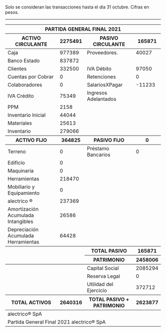 

<br> <br> <br> <br> <br> <br> 
Solo se consideran las transacciones hasta el día 31	octubre.
Cifras en pesos.
<table>
<thead> <th colspan='6'> PARTIDA GENERAL FINAL 2021 </th> </thead> 
<thead> <th>  ACTIVO CIRCULANTE </th> <th> 2275491</th>
<th > PASIVO CIRCULANTE </th> <th>165871</th> </thead>
<tbody>
<tr> <td> Caja </td> <td>977389</td> <td> Proveedores. </td> <td> 40027</td> </tr>
<tr> <td> Banco Estado </td> <td>837872</td></tr>
<tr> <td> Clientes </td> <td>332500</td> <td>  IVA Débito </td> <td>97050</td> </tr>
<tr> <td> Cuentas por Cobrar </td> <td>0</td>
<td> Retenciones </td> <td> 0</td> </tr> 
<tr> <td> Colaboradores </td> <td> 0</td> 
<td> SalariosXPagar </td> <td> -11233</td></tr> 
<tr> <td> IVA Crédito </td><td>75349</td> 
<td> Ingresos Adelantados </td> </tr>
<tr> <td> PPM </td> <td>2158</td></tr> 
<tr> <td> Inventario Inicial </td> <td>44044</td> </tr>
<tr> <td> Materiales </td> <td>25613</td> </tr>
<tr> <td> Inventario </td>
<td>279066</td> 
</tr>
<thead> <th> ACTIVO FIJO </th> <th>364825</th> 
<th> PASIVO FIJO </th> <th>0</th>  </thead> 
<tr> <td> Terreno </td> <td>0</td> 
<td> Préstamo Bancarios </td> <td>0</td> </tr>
<tr><td> Edificio </td> <td>0</td> </tr>
<tr><td> Maquinaria </td> <td>0</td> <td colspan='2'> </td> </tr>
<tr><td> Herramientas </td> <td>218470</td> <td colspan='2'> </td> </tr>
<tr><td> Mobiliario y Equipamiento </td><td> 0 </td> <td colspan='2'> </td> </tr>
<tr><td> alectrico ® </td> <td>237369</td> <td colspan='2'> </td> </tr>
<tr><td> Amortización Acumulada Intangibles </td> <td>26586</td> <td colspan='2'> </td> </tr>
<tr><td> Depreciación Acumulada Herramientas </td> <td>64428</td><td colspan='2'> </td> </tr>
<thead> <td> </td> <td> </td> <th> TOTAL PASIVO </th> <th> 165871</th></thead>
<thead> <td> </td> <td> </td> <th> PATRIMONIO </th> <th>2458006</th> </thead><tr> <td colspan='2'></td> <td> Capital Social </td><td> 2085294</td> </tr>
<tr> <td colspan='2'></td> <td> Reserva Legal </td> <td>0</td> </tr>
<tr> <td colspan='2'></td> <td> Utilidad del Ejercicio </td><td>372712</td> </tr>
<thead><th>TOTAL ACTIVOS</th><th>2640316</th><th>TOTAL PASIVO + PATRIMONIO</th><th>2623877</th></thead>
<tr><td colspan='8'> alectrico® SpA </td> </tr>
<tr><td colspan='8'> Partida General Final 2021 alectrico® SpA</td></tr>
<tr> <hr> </tr>
</tbody>
</table>
